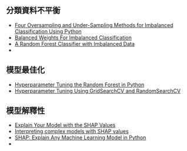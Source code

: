 
## 分類資料不平衡
* [Four Oversampling and Under-Sampling Methods for Imbalanced Classification Using Python](https://medium.com/grabngoinfo/four-oversampling-and-under-sampling-methods-for-imbalanced-classification-using-python-7304aedf9037)
* [Balanced Weights For Imbalanced Classification](https://medium.com/grabngoinfo/balanced-weights-for-imbalanced-classification-465f0e13c5ad)
* [A Random Forest Classifier with Imbalanced Data](https://medium.com/analytics-vidhya/a-random-forest-classifier-with-imbalanced-data-7ef4d9ebedb8)
* 

## 模型最佳化
* [Hyperparameter Tuning the Random Forest in Python](https://medium.com/towards-data-science/hyperparameter-tuning-the-random-forest-in-python-using-scikit-learn-28d2aa77dd74)
* [Hyperparameter Tuning Using GridSearchCV and RandomSearchCV](https://medium.com/@priya38/hyperparameter-tuning-using-gridsearchcv-and-randomsearchcv-d43b58f83a81)


## 模型解釋性
* [Explain Your Model with the SHAP Values](https://medium.com/dataman-in-ai/explain-your-model-with-the-shap-values-bc36aac4de3d)
* [Interpreting complex models with SHAP values](https://medium.com/@gabrieltseng/interpreting-complex-models-with-shap-values-1c187db6ec83)
* [SHAP: Explain Any Machine Learning Model in Python](https://medium.com/towards-data-science/shap-explain-any-machine-learning-model-in-python-24207127cad7)
* 
